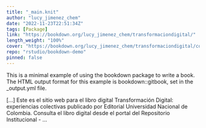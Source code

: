 ```yaml
---
title: "_main.knit"
author: "lucy_jimenez_chem"
date: "2022-11-23T22:51:34Z"
tags: [Package]
link: "https://bookdown.org/lucy_jimenez_chem/transformaciondigital/"
length_weight: "100%"
cover: "https://bookdown.org/lucy_jimenez_chem/transformaciondigital/cover_td.jpeg"
repo: "rstudio/bookdown-demo"
pinned: false
---
```


<p>This is a minimal example of using the bookdown package to write a book.
The HTML output format for this example is bookdown::gitbook,
set in the _output.yml file.</p> [...] Este es el sitio web para el libro digital Transformación Digital: experiencias colectivas publicado por Editorial Universidad Nacional de Colombia. Consulta el libro digital desde el portal del Repositorio Institucional - ...

